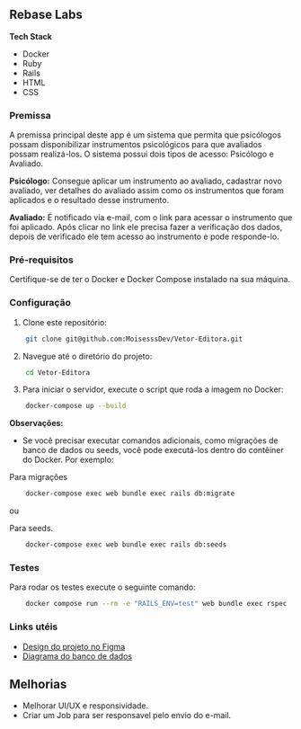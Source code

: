 
## Rebase Labs

**Tech Stack**
- Docker
- Ruby
- Rails
- HTML
- CSS


### Premissa
A premissa principal deste app é um sistema que permita que psicólogos possam disponibilizar instrumentos psicológicos para que avaliados possam realizá-los. O sistema possui dois tipos de acesso: Psicólogo e Avaliado.

**Psicólogo:**
Consegue aplicar um instrumento ao avaliado, cadastrar novo avaliado, ver detalhes do avaliado assim como os instrumentos que foram aplicados e o resultado desse instrumento.

**Avaliado:**
É notificado via e-mail, com o link para acessar o instrumento que foi aplicado. Após clicar no link ele precisa fazer a verificação dos dados, depois de verificado ele tem acesso ao instrumento e pode responde-lo.


### Pré-requisitos

Certifique-se de ter o Docker e Docker Compose instalado na sua máquina.

### Configuração

1. Clone este repositório:
```bash
    git clone git@github.com:MoisesssDev/Vetor-Editora.git
```
2. Navegue até o diretório do projeto:
```bash
    cd Vetor-Editora
```
3. Para iniciar o servidor, execute o script que roda a imagem no Docker:
```bash
    docker-compose up --build
```

**Observações:**
- Se você precisar executar comandos adicionais, como migrações de banco de dados ou seeds, você pode executá-los dentro do contêiner do Docker. Por exemplo:

Para migrações
```bash
    docker-compose exec web bundle exec rails db:migrate
```
ou

Para seeds.
```bash
    docker-compose exec web bundle exec rails db:seeds
```


### Testes
Para rodar os testes execute o seguinte comando:
```bash
    docker compose run --rm -e "RAILS_ENV=test" web bundle exec rspec
```

### Links utéis
- [Design do projeto no Figma](https://www.figma.com/file/VdapSbqbqnIQ1TSDROaKYf/Vetor-Editora?type=design&node-id=0%3A1&mode=design&t=CO61VDTX7SWf5ohp-1)
- [Diagrama do banco de dados](https://dbdiagram.io/d/Vetor-Editora-662047c603593b6b6145fea7)


## Melhorias

- Melhorar UI/UX e responsividade.
- Criar um Job para ser responsavel pelo envio do e-mail.

